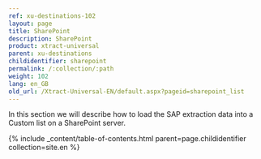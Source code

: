 ```yaml
---
ref: xu-destinations-102
layout: page
title: SharePoint
description: SharePoint
product: xtract-universal
parent: xu-destinations
childidentifier: sharepoint
permalink: /:collection/:path
weight: 102
lang: en_GB
old_url: /Xtract-Universal-EN/default.aspx?pageid=sharepoint_list
---
```


In this section we will describe how to load the SAP extraction data into a Custom list on a SharePoint server.

{% include _content/table-of-contents.html parent=page.childidentifier collection=site.en %}